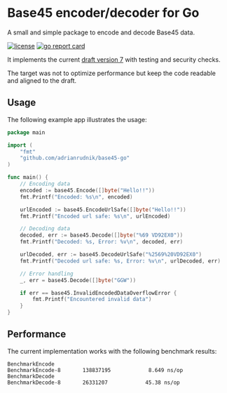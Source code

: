 # Base45 encoder/decoder for Go

A small and simple package to encode and decode Base45 data.

[![license](https://img.shields.io/github/license/adrianrudnik/base45-go.svg)](https://github.com/adrianrudnik/base45-go/blob/main/LICENSE)
[![go report card](https://goreportcard.com/badge/github.com/adrianrudnik/base45-go)](https://goreportcard.com/report/github.com/adrianrudnik/base45-go)

It implements the current [draft version 7](https://datatracker.ietf.org/doc/draft-faltstrom-base45/) with testing and security checks.

The target was not to optimize performance but keep the code readable and aligned to the draft.

## Usage

The following example app illustrates the usage:

```go
package main

import (
	"fmt"
	"github.com/adrianrudnik/base45-go"
)

func main() {
	// Encoding data
	encoded := base45.Encode([]byte("Hello!!"))
	fmt.Printf("Encoded: %s\n", encoded)

	urlEncoded := base45.EncodeUrlSafe([]byte("Hello!!"))
	fmt.Printf("Encoded url safe: %s\n", urlEncoded)

	// Decoding data
	decoded, err := base45.Decode([]byte("%69 VD92EX0"))
	fmt.Printf("Decoded: %s, Error: %v\n", decoded, err)

	urlDecoded, err := base45.DecodeUrlSafe("%2569%20VD92EX0")
	fmt.Printf("Decoded url safe: %s, Error: %v\n", urlDecoded, err)

	// Error handling
	_, err = base45.Decode([]byte("GGW"))

	if err == base45.InvalidEncodedDataOverflowError {
		fmt.Printf("Encountered invalid data")
	}
}
```

## Performance

The current implementation works with the following benchmark results:

```
BenchmarkEncode
BenchmarkEncode-8   	138837195	         8.649 ns/op
BenchmarkDecode
BenchmarkDecode-8   	26331207	        45.38 ns/op
```

